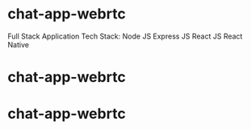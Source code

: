 # chat-app-webrtc
Full Stack Application 
Tech Stack:
    Node JS
    Express JS
    React JS
    React Native
# chat-app-webrtc
# chat-app-webrtc
